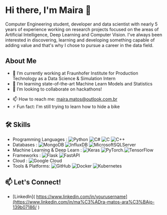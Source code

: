 # Hi there, I'm Maira 👋

Computer Engineering student, developer and data scientist with nearly 5 years of experience 
working on research projects focused on the areas of Artificial Intelligence, Deep Learning and 
Computer Vision. I've always been interested in discovering, learning and developing something 
capable of adding value and that's why I chose to pursue a career in the data field.

## About Me
- 🔭 I’m currently working at Fraunhofer Institute for Production Technology as a Data Science & Simulation Intern
- 🌱 I’m learning state-of-the-art Machine Learn Models and Statistics
- 👯 I’m looking to collaborate on hackathons!
<!-- - 🤔 I’m looking for help with [Something You're Stuck On]
- 💬 Ask me about [Your Skills or Areas of Expertise]-->
- 📫 How to reach me: [maira.matos@outlook.com.br](mailto:maira.matos@outlook.com.br)
- ⚡ Fun fact: I'm still trying to learn how to hide a bike

## 🛠️ Skills
- Programming Languages :
  ![Python](https://img.shields.io/badge/Python-3776AB?style=flat-square=python&logoColor=white) ![C#](https://img.shields.io/badge/c%23-%23239120.svg?style=flat-square&logo=csharp&logoColor=white) ![C](https://img.shields.io/badge/c-%2300599C.svg?style=flat-square&logo=c&logoColor=white) ![C++](https://img.shields.io/badge/c++-%2300599C.svg?style=flat-square=c%2B%2B&logoColor=white)
- Databases :
  ![MongoDB](https://img.shields.io/badge/MongoDB-%234ea94b.svg?style=flat-square&logo=mongodb&logoColor=white) ![InfluxDB](https://img.shields.io/badge/InfluxDB-22ADF6?style=flat-square&logo=InfluxDB&logoColor=white) ![MicrosoftSQLServer](https://img.shields.io/badge/Microsoft%20SQL%20Server-CC2927?style=flat-square&logo=microsoft%20sql%20server&logoColor=white)
- Machine Learning & Deep Learn :
  ![Keras](https://img.shields.io/badge/Keras-%23D00000.svg?style=flat-square&logo=Keras&logoColor=white) ![PyTorch](https://img.shields.io/badge/PyTorch-%23EE4C2C.svg?style=flat-square&logo=PyTorch&logoColor=white).![TensorFlow](https://img.shields.io/badge/TensorFlow-%23FF6F00.svg?style=flat-square&logo=TensorFlow&logoColor=white)
- Frameworks :
  ![Flask](https://img.shields.io/badge/flask-%23000.svg?style=flat-square&logo=flask&logoColor=white) ![FastAPI](https://img.shields.io/badge/FastAPI-005571?style=flat-square&logo=fastapi)
- Cloud :
  ![Google Cloud](https://img.shields.io/badge/GoogleCloud-%234285F4.svg?style=flat-square&logo=google-cloud&logoColor=white)
- Tools & Platforms:
  ![GitHub](https://img.shields.io/badge/GitHub-181717?style=flat-square=github&logoColor=white) ![Docker](https://img.shields.io/badge/Docker-2496ED?style=flat-square=docker&logoColor=white) ![Kubernetes](https://img.shields.io/badge/kubernetes-%23326ce5.svg?style=flat-square&logo=kubernetes&logoColor=white)
<!--
## 🚀 Projects
Here are a few of my favorite projects:

- [**Project 1**](https://github.com/yourusername/project1): A brief description of what Project 1 does.
- [**Project 2**](https://github.com/yourusername/project2): A brief description of what Project 2 does.
- [**Project 3**](https://github.com/yourusername/project3): A brief description of what Project 3 does.
-->

<!--
## 📈 GitHub Stats
![Your GitHub Stats](https://github-readme-stats.vercel.app/api?username=yourusername&show_icons=true&theme=radical)
![Top Languages](https://github-readme-stats.vercel.app/api/top-langs/?username=yourusername&layout=compact&theme=radical)
<!--
## 📝 Latest Blog Posts
- [**Post Title 1**](https://yourblog.com/post1): A brief description of your post.
- [**Post Title 2**](https://yourblog.com/post2): A brief description of your post.

➡️ [More blog posts...](https://yourblog.com)
-->
## 📫 Let's Connect!
- [LinkedIn]( https://www.linkedin.com/in/yourusername](https://www.linkedin.com/in/ma%C3%ADra-matos-ara%C3%BAjo-139b07186/ )



<!--
**maaira/maaira** is a ✨ _special_ ✨ repository because its `README.md` (this file) appears on your GitHub profile.

Here are some ideas to get you started:

- 🔭 I’m currently working on ...
- 🌱 I’m currently learning ...
- 👯 I’m looking to collaborate on ...
- 🤔 I’m looking for help with ...
- 💬 Ask me about ...
- 📫 How to reach me: ...
- 😄 Pronouns: ...
- ⚡ Fun fact: ...
-->

